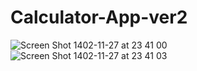 # Calculator-App-ver2
![Screen Shot 1402-11-27 at 23 41 00](https://github.com/HKJ91/Calculator-App-ver2/assets/74920157/275bc123-81a2-476c-832c-d3b97a36e078)
![Screen Shot 1402-11-27 at 23 41 03](https://github.com/HKJ91/Calculator-App-ver2/assets/74920157/089384d1-5437-43e5-a682-0d67c03cee13)
